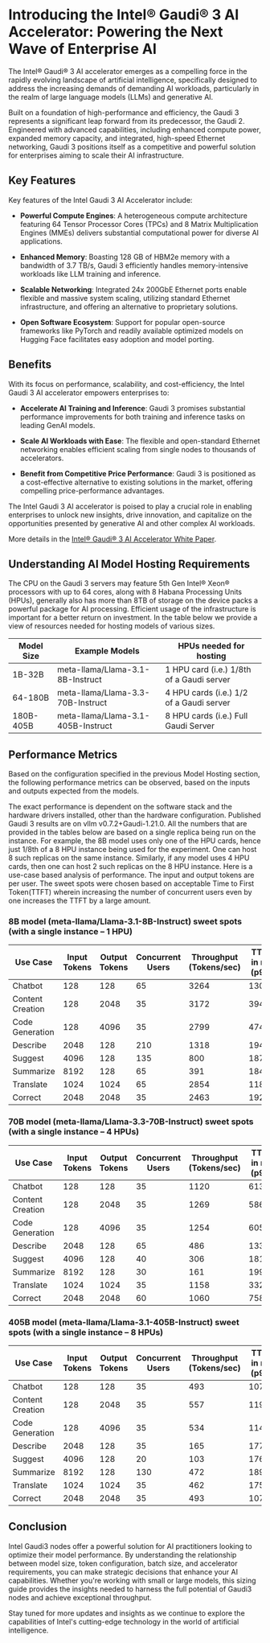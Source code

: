# Introducing the Intel® Gaudi® 3 AI Accelerator: Powering the Next Wave of Enterprise AI

The Intel® Gaudi® 3 AI accelerator emerges as a compelling force in the rapidly evolving landscape of artificial intelligence, specifically designed to address the increasing demands of demanding AI workloads, particularly in the realm of large language models (LLMs) and generative AI.

Built on a foundation of high-performance and efficiency, the Gaudi 3 represents a significant leap forward from its predecessor, the Gaudi 2. Engineered with advanced capabilities, including enhanced compute power, expanded memory capacity, and integrated, high-speed Ethernet networking, Gaudi 3 positions itself as a competitive and powerful solution for enterprises aiming to scale their AI infrastructure.

## Key Features

Key features of the Intel Gaudi 3 AI Accelerator include:

- **Powerful Compute Engines**: A heterogeneous compute architecture featuring 64 Tensor Processor Cores (TPCs) and 8 Matrix Multiplication Engines (MMEs) delivers substantial computational power for diverse AI applications.

- **Enhanced Memory**: Boasting 128 GB of HBM2e memory with a bandwidth of 3.7 TB/s, Gaudi 3 efficiently handles memory-intensive workloads like LLM training and inference.

- **Scalable Networking**: Integrated 24x 200GbE Ethernet ports enable flexible and massive system scaling, utilizing standard Ethernet infrastructure, and offering an alternative to proprietary solutions.

- **Open Software Ecosystem**: Support for popular open-source frameworks like PyTorch and readily available optimized models on Hugging Face facilitates easy adoption and model porting.

## Benefits

With its focus on performance, scalability, and cost-efficiency, the Intel Gaudi 3 AI accelerator empowers enterprises to:

- **Accelerate AI Training and Inference**: Gaudi 3 promises substantial performance improvements for both training and inference tasks on leading GenAI models.

- **Scale AI Workloads with Ease**: The flexible and open-standard Ethernet networking enables efficient scaling from single nodes to thousands of accelerators.

- **Benefit from Competitive Price Performance**: Gaudi 3 is positioned as a cost-effective alternative to existing solutions in the market, offering compelling price-performance advantages.

The Intel Gaudi 3 AI accelerator is poised to play a crucial role in enabling enterprises to unlock new insights, drive innovation, and capitalize on the opportunities presented by generative AI and other complex AI workloads.

More details in the [Intel® Gaudi® 3 AI Accelerator White Paper](https://www.intel.com/content/www/us/en/content-details/817486/intel-gaudi-3-ai-accelerator-white-paper.html).

## Understanding AI Model Hosting Requirements

The CPU on the Gaudi 3 servers may feature 5th Gen Intel® Xeon® processors with up to 64 cores, along with 8 Habana Processing Units (HPUs), generally also has more than 8TB of storage on the device packs a powerful package for AI processing. Efficient usage of the infrastructure is important for a better return on investment. In the table below we provide a view of resources needed for hosting models of various sizes.

| Model Size | Example Models | HPUs needed for hosting |
|------------|----------------|------------------------|
| 1B-32B | meta-llama/Llama-3.1-8B-Instruct | 1 HPU card (i.e.) 1/8th of a Gaudi server |
| 64-180B | meta-llama/Llama-3.3-70B-Instruct | 4 HPU cards (i.e.) 1/2 of a Gaudi server |
| 180B-405B | meta-llama/Llama-3.1-405B-Instruct | 8 HPU cards (i.e.) Full Gaudi Server |

## Performance Metrics

Based on the configuration specified in the previous Model Hosting section, the following performance metrics can be observed, based on the inputs and outputs expected from the models.

The exact performance is dependent on the software stack and the hardware drivers installed, other than the hardware configuration. Published Gaudi 3 results are on vllm v0.7.2+Gaudi-1.21.0. All the numbers that are provided in the tables below are based on a single replica being run on the instance. For example, the 8B model uses only one of the HPU cards, hence just 1/8th of a 8 HPU instance being used for the experiment. One can host 8 such replicas on the same instance. Similarly, if any model uses 4 HPU cards, then one can host 2 such replicas on the 8 HPU instance. Here is a use-case based analysis of performance. The input and output tokens are per user. The sweet spots were chosen based on acceptable Time to First Token(TTFT) wherein increasing the number of concurrent users even by one increases the TTFT by a large amount.

### 8B model (meta-llama/Llama-3.1-8B-Instruct) sweet spots (with a single instance – 1 HPU)

| Use Case | Input Tokens | Output Tokens | Concurrent Users | Throughput (Tokens/sec) | TTFT in ms (p90) | SLA |
|----------|--------------|---------------|------------------|----------------------------------|------------------|-----|
| Chatbot | 128 | 128 | 65 | 3264 | 1300 | <=2s |
| Content Creation | 128 | 2048 | 35 | 3172 | 394 | <=10s |
| Code Generation | 128 | 4096 | 35 | 2799 | 474 | <=10s |
| Describe | 2048 | 128 | 210 | 1318 | 19463 | <=20s |
| Suggest | 4096 | 128 | 135 | 800 | 18745 | <=20s |
| Summarize | 8192 | 128 | 65 | 391 | 18412 | <=20s |
| Translate | 1024 | 1024 | 65 | 2854 | 11815 | <=20s |
| Correct | 2048 | 2048 | 35 | 2463 | 1921 | <=20s |

### 70B model (meta-llama/Llama-3.3-70B-Instruct) sweet spots (with a single instance – 4 HPUs)

| Use Case | Input Tokens | Output Tokens | Concurrent Users | Throughput (Tokens/sec) | TTFT in ms (p90) | SLA |
|----------|--------------|---------------|------------------|----------------------------------|------------------|-----|
| Chatbot | 128 | 128 | 35 | 1120 | 613 | <=2s |
| Content Creation | 128 | 2048 | 35 | 1269 | 586 | <=10s |
| Code Generation | 128 | 4096 | 35 | 1254 | 605 | <=10s |
| Describe | 2048 | 128 | 65 | 486 | 13348 | <=20s |
| Suggest | 4096 | 128 | 40 | 306 | 18123 | <=20s |
| Summarize | 8192 | 128 | 30 | 161 | 19952 | <=20s |
| Translate | 1024 | 1024 | 35 | 1158 | 3320 | <=20s |
| Correct | 2048 | 2048 | 60 | 1060 | 7589 | <=20s |

### 405B model (meta-llama/Llama-3.1-405B-Instruct) sweet spots (with a single instance – 8 HPUs)

| Use Case | Input Tokens | Output Tokens | Concurrent Users | Throughput (Tokens/sec) | TTFT in ms (p90) | SLA |
|----------|--------------|---------------|------------------|----------------------------------|------------------|-----|
| Chatbot | 128 | 128 | 35 | 493 | 1072 | <=2s |
| Content Creation | 128 | 2048 | 35 | 557 | 1193 | <=10s |
| Code Generation | 128 | 4096 | 35 | 534 | 1147 | <=10s |
| Describe | 2048 | 128 | 35 | 165 | 17739 | <=20s |
| Suggest | 4096 | 128 | 20 | 103 | 17675 | <=20s |
| Summarize | 8192 | 128 | 130 | 472 | 18992 | <=20s |
| Translate | 1024 | 1024 | 35 | 462 | 17576 | <=20s |
| Correct | 2048 | 2048 | 35 | 493 | 1072 | <=20s |

## Conclusion

Intel Gaudi3 nodes offer a powerful solution for AI practitioners looking to optimize their model performance. By understanding the relationship between model size, token configuration, batch size, and accelerator requirements, you can make strategic decisions that enhance your AI capabilities. Whether you're working with small or large models, this sizing guide provides the insights needed to harness the full potential of Gaudi3 nodes and achieve exceptional throughput.

Stay tuned for more updates and insights as we continue to explore the capabilities of Intel's cutting-edge technology in the world of artificial intelligence.
